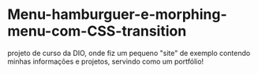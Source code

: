 # Menu-hamburguer-e-morphing-menu-com-CSS-transition
projeto de curso da DIO, onde fiz um pequeno "site" de exemplo contendo minhas informações e projetos, servindo como um portfólio!
